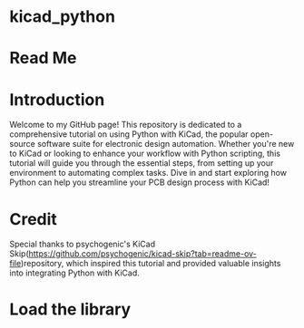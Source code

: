 # kicad_python 
# Read Me
# Introduction
Welcome to my GitHub page! This repository is dedicated to a comprehensive tutorial on using Python with KiCad, the popular open-source software suite for electronic design automation. Whether you're new to KiCad or looking to enhance your workflow with Python scripting, this tutorial will guide you through the essential steps, from setting up your environment to automating complex tasks. Dive in and start exploring how Python can help you streamline your PCB design process with KiCad!
# Credit
Special thanks to psychogenic's KiCad Skip(https://github.com/psychogenic/kicad-skip?tab=readme-ov-file)repository, which inspired this tutorial and provided valuable insights into integrating Python with KiCad.
# Load the library



